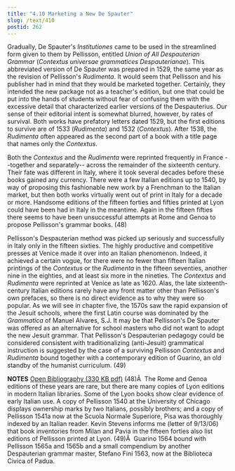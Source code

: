 ```yaml
---
title: "4.10 Marketing a New De Spauter"
slug: /text/410
postid: 262
---
```

Gradually, De Spauter's <em>Institutiones</em> came to be used in the streamlined form given to them by Pellisson, entitled <em>Union of All Despauterian Grammar</em> (<em>Contextus universae grammatices Despauterianae</em>). This abbreviated version of De Spauter was prepared in 1529, the same year as the revision of Pellisson's <em>Rudimenta</em>. It would seem that Pellisson and his publisher had in mind that they would be marketed together. Certainly, they intended the new package not as a teacher's edition, but one that could be put into the hands of students without fear of confusing them with the excessive detail that characterized earlier versions of the Despauterius. Our sense of their editorial intent is somewhat blurred, however, by rates of survival. Both works have prefatory letters dated 1529, but the first editions to survive are of 1533 (<em>Rudimenta</em>) and 1532 (<em>Contextus</em>). After 1538, the <em>Rudimenta</em> often appeared as the second part of a book with a title page that names only the <em>Contextus</em>.

Both the <em>Contextus</em> and the <em>Rudimenta</em> were reprinted frequently in France --together and separately-- across the remainder of the sixteenth century. Their fate was different in Italy, where it took several decades before these books gained any currency. There were a few Italian editions up to 1540, by way of proposing this fashionable new work by a Frenchman to the Italian market, but then both works virtually went out of print in Italy for a decade or more. Handsome editions of the fifteen forties and fifties printed at Lyon could have been had in Italy in the meantime. Again in the fifteen fifties there seems to have been unsuccessful attempts at Rome and Genoa to propose Pellisson's grammar books. (48)

Pellisson's Despauterian method was picked up seriously and successfully in Italy only in the fifteen sixties. The highly productive and competitive presses at Venice made it over into an Italian phenomenon. Indeed, it achieved a certain vogue, for there were no fewer than fifteen Italian printings of the <em>Contextus</em> or the <em>Rudimenta</em> in the fifteen seventies, another nine in the eighties, and at least six more in the nineties. The <em>Contextus</em> and <em>Rudimenta</em> were reprinted at Venice as late as 1620. Alas, the late sixteenth-century Italian editions rarely have any front matter other than Pellisson's own prefaces, so there is no direct evidence as to why they were so popular. As we will see in chapter five, the 1570s saw the rapid expansion of the Jesuit schools, where the first Latin course was dominated by the <em>Grammatica</em> of Manuel Alvares, S.J. It may be that Pellisson's De Spauter was offered as an alternative for school masters who did not want to adopt the new Jesuit grammar. That Pellisson's Despauterian pedagogy could be considered consistent with traditionalizing (anti-Jesuit) grammatical instruction is suggested by the case of a surviving Pellisson <em>Contextus</em> and <em>Rudimenta</em> bound together with a contemporary edition of Guarino, an old standby of the humanist curriculum. (49)

<strong>NOTES</strong>
<a href="http://www.humanismforsale.org/bibliography.pdf" target="new">Open Bibliography (330 KB pdf)</a>
(48)Â  The Rome and Genoa editions of these years are rare, but there are many copies of Lyon editions in modern Italian libraries. Some of the Lyon books show clear evidence of early Italian use. A copy of Pellisson 1540 at the University of Chicago displays ownership marks by two Italians, possibly brothers; and a copy of Pellisson 1541a now at the Scuola Normale Superiore, Pisa was thoroughly indexed by an Italian reader. Kevin Stevens informs me (letter of 9/13/06) that book inventories from Milan and Pavia in the fifteen forties also list editions of Pellisson printed at Lyon.
(49)Â  Guarino 1564 bound with Pellisson 1565a and 1565b and a small compendium by another Despauterian grammar master, Stefano Fini 1563, now at the Biblioteca Civica of Padua.
